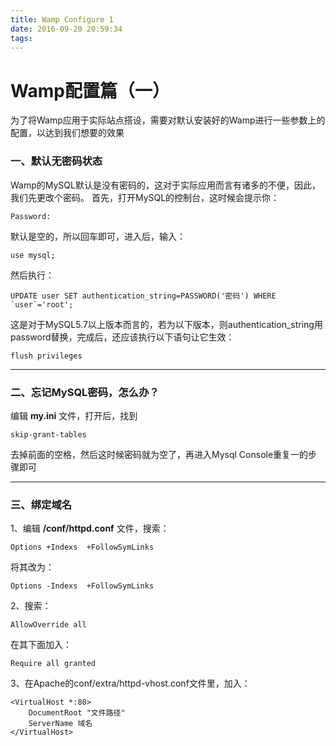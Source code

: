```yaml
---
title: Wamp Configure 1
date: 2016-09-20 20:59:34
tags:
---
```

# Wamp配置篇（一）
为了将Wamp应用于实际站点搭设，需要对默认安装好的Wamp进行一些参数上的配置，以达到我们想要的效果

### 一、默认无密码状态
Wamp的MySQL默认是没有密码的，这对于实际应用而言有诸多的不便，因此，我们先更改个密码。
首先，打开MySQL的控制台，这时候会提示你：
```
Password:
```
默认是空的，所以回车即可，进入后，输入：
```
use mysql;
```
然后执行：
```
UPDATE user SET authentication_string=PASSWORD('密码') WHERE `user`='root';
```
这是对于MySQL5.7以上版本而言的，若为以下版本，则authentication_string用password替换，完成后，还应该执行以下语句让它生效：
```
flush privileges
```

----

### 二、忘记MySQL密码，怎么办？
编辑 **my.ini** 文件，打开后，找到
```
skip-grant-tables
```
去掉前面的空格，然后这时候密码就为空了，再进入Mysql Console重复一的步骤即可

----

### 三、绑定域名
1、编辑 **/conf/httpd.conf** 文件，搜索：
```
Options +Indexs  +FollowSymLinks
```
将其改为：
```
Options -Indexs  +FollowSymLinks
```
2、搜索：
```
AllowOverride all
```
在其下面加入：
```
Require all granted
```
3、在Apache的conf/extra/httpd-vhost.conf文件里，加入：
```
<VirtualHost *:80>
    DocumentRoot "文件路径"
    ServerName 域名
</VirtualHost>
```